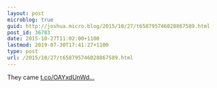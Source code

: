 ```yaml
---
layout: post
microblog: true
guid: http://joshua.micro.blog/2015/10/27/t658795746028867589.html
post_id: 36783
date: 2015-10-27T11:02:00+1100
lastmod: 2019-07-30T17:41:27+1100
type: post
url: /2015/10/27/t658795746028867589.html
---
```

They came [t.co/OAYxdUnWd...](https://t.co/OAYxdUnWdV)
